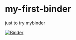 # my-first-binder
just to try mybinder

[![Binder](https://mybinder.org/badge_logo.svg)](https://mybinder.org/v2/gh/jsbaquero86/my-first-binder/HEAD?labpath=hello.py)
